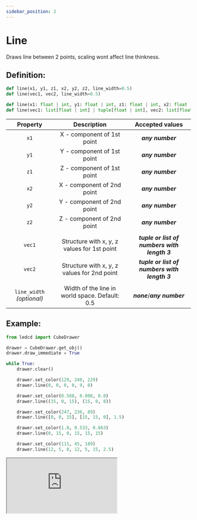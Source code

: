 ```yaml
---
sidebar_position: 2
---
```


# Line

Draws line between 2 points, scaling wont affect line thinkness.

## Definition:

```python title="Simplified definition"
def line(x1, y1, z1, x2, y2, z2, line_width=0.5)
def line(vec1, vec2, line_width=0.5)
```

```python title="Complete definition"
def line(x1: float | int, y1: float | int, z1: float | int, x2: float | int, y2: float | int, z2: float | int, line_width=0.5: float | int) -> None
def line(vec1: list[float | int] | tuple[float | int], vec2: list[float | int] | tuple[float | int], line_width=0.5: float | int) -> None
```

|         Property          |                  Description                   |               Accepted values                |
| :-----------------------: | :--------------------------------------------: | :------------------------------------------: |
|           `x1`            |           X - component of 1st point           |               _**any number**_               |
|           `y1`            |           Y - component of 1st point           |               _**any number**_               |
|           `z1`            |           Z - component of 1st point           |               _**any number**_               |
|           `x2`            |           X - component of 2nd point           |               _**any number**_               |
|           `y2`            |           Y - component of 2nd point           |               _**any number**_               |
|           `z2`            |           Z - component of 2nd point           |               _**any number**_               |
|                           |                                                |                                              |
|          `vec1`           |  Structure with x, y, z values for 1st point   | _**tuple or list of numbers with length 3**_ |
|          `vec2`           |  Structure with x, y, z values for 2nd point   | _**tuple or list of numbers with length 3**_ |
|                           |                                                |                                              |
| `line_width` _(optional)_ | Width of the line in world space. Default: 0.5 |         _**none**_/_**any number**_          |

## Example:

<div id="code_block_hidden" hidden></div>

```python
from ledcd import CubeDrawer

drawer = CubeDrawer.get_obj()
drawer.draw_immediate = True

while True:
    drawer.clear()

    drawer.set_color(129, 240, 229)
    drawer.line(0, 0, 0, 0, 9, 0)

    drawer.set_color(0.588, 0.008, 0.0)
    drawer.line((15, 0, 15), (15, 0, 8))

    drawer.set_color(247, 236, 89)
    drawer.line([0, 0, 15], [15, 15, 0], 1.5)

    drawer.set_color(1.0, 0.533, 0.863)
    drawer.line(0, 15, 0, 15, 15, 15)

    drawer.set_color(111, 45, 189)
    drawer.line(12, 5, 0, 12, 5, 15, 2.5)
```

<script>
  let _ = () => {
    (() => {
      document["ind_line_map"] = new Object();
      document.ind_line_map[0] = 6;
      document.ind_line_map[1] = 8;
      document.ind_line_map[2] = 9;
      document.ind_line_map[3] = 11;
      document.ind_line_map[4] = 12;
      document.ind_line_map[5] = 14;
      document.ind_line_map[6] = 15;
      document.ind_line_map[7] = 17;
      document.ind_line_map[8] = 18;
      document.ind_line_map[9] = 20;
      document.ind_line_map[10] = 21;
      document.ind_line_map[11] = 6;

      window.addEventListener("message", function (e) {
          if (e.data == document.cur_state || e.data < 0)
            return;
          
          const tmp = document.querySelectorAll("#code_block_hidden ~ div .token-line")[document.ind_line_map[document.cur_state]];
          if (tmp)
            if (tmp.classList.contains("active_code_line"))
              tmp.classList.remove("active_code_line")

          document.cur_state = e.data;
          const tmp1 = document.querySelectorAll("#code_block_hidden ~ div .token-line")[document.ind_line_map[document.cur_state]];
          if (tmp1)
            tmp1.classList.add("active_code_line")
          
      }, false);


    })()
  }
</script>

<iframe src="https://cube.trycubic.com/examples/line/index.html">
  <p>Your browser does not support iframes.</p>
</iframe>

